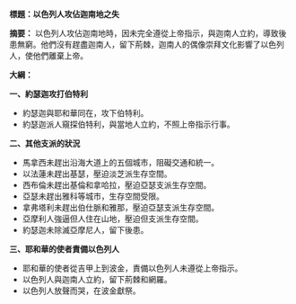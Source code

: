 **標題：以色列人攻佔迦南地之失**

**摘要：**
以色列人攻佔迦南地時，因未完全遵從上帝指示，與迦南人立約，導致後患無窮。他們沒有趕盡迦南人，留下荊棘，迦南人的偶像崇拜文化影響了以色列人，使他們離棄上帝。

**大綱：**

**一、約瑟迦攻打伯特利**
* 約瑟迦與耶和華同在，攻下伯特利。
* 約瑟迦派人窺探伯特利，與當地人立約，不照上帝指示行事。

**二、其他支派的狀況**
* 馬拿西未趕出沿海大道上的五個城市，阻礙交通和統一。
* 以法蓮未趕出基瑟，壓迫淡芝派生存空間。
* 西布倫未趕出基倫和拿哈拉，壓迫亞瑟支派生存空間。
* 亞瑟未趕出雅科等城市，生存空間受限。
* 拿弗塔利未趕出伯仕脈和雅那，壓迫亞瑟支派生存空間。
* 亞摩利人強逼但人住在山地，壓迫但支派生存空間。
* 約瑟迦未除滅亞摩尼人，留下後患。

**三、耶和華的使者責備以色列人**
* 耶和華的使者從吉甲上到波金，責備以色列人未遵從上帝指示。
* 以色列人與迦南人立約，留下荊棘和網羅。
* 以色列人放聲而哭，在波金獻祭。